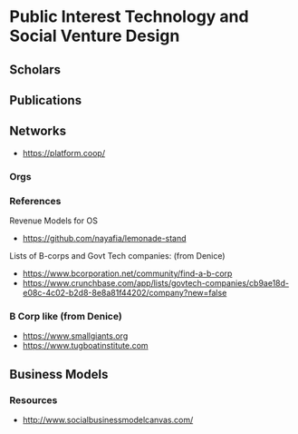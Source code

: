 # Public Interest Technology and Social Venture Design

## Scholars



## Publications



## Networks
- https://platform.coop/

### Orgs


### References
Revenue Models for OS
- https://github.com/nayafia/lemonade-stand

Lists of B-corps and Govt Tech companies: (from Denice)
- https://www.bcorporation.net/community/find-a-b-corp
- https://www.crunchbase.com/app/lists/govtech-companies/cb9ae18d-e08c-4c02-b2d8-8e8a81f44202/company?new=false

### B Corp like (from Denice)
- https://www.smallgiants.org
- https://www.tugboatinstitute.com

## Business Models
### Resources
- http://www.socialbusinessmodelcanvas.com/
